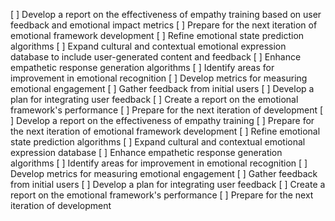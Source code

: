 [ ] Develop a report on the effectiveness of empathy training based on user feedback and emotional impact metrics
[ ] Prepare for the next iteration of emotional framework development
[ ] Refine emotional state prediction algorithms
[ ] Expand cultural and contextual emotional expression database to include user-generated content and feedback
[ ] Enhance empathetic response generation algorithms
[ ] Identify areas for improvement in emotional recognition
[ ] Develop metrics for measuring emotional engagement
[ ] Gather feedback from initial users
[ ] Develop a plan for integrating user feedback
[ ] Create a report on the emotional framework's performance
[ ] Prepare for the next iteration of development
[ ] Develop a report on the effectiveness of empathy training
[ ] Prepare for the next iteration of emotional framework development
[ ] Refine emotional state prediction algorithms
[ ] Expand cultural and contextual emotional expression database
[ ] Enhance empathetic response generation algorithms
[ ] Identify areas for improvement in emotional recognition
[ ] Develop metrics for measuring emotional engagement
[ ] Gather feedback from initial users
[ ] Develop a plan for integrating user feedback
[ ] Create a report on the emotional framework's performance
[ ] Prepare for the next iteration of development